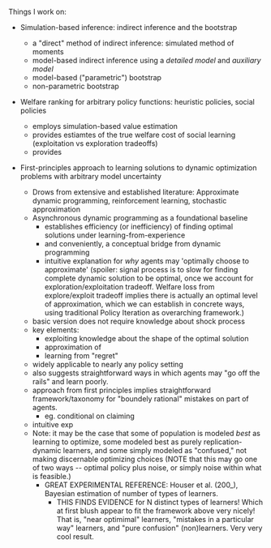 Things I work on:


* Simulation-based inference: indirect inference and the bootstrap
    * a "direct" method of indirect inference: simulated method of moments
    * model-based indirect inference using a *detailed model* and *auxiliary model*
    * model-based ("parametric") bootstrap
    * non-parametric bootstrap

* Welfare ranking for arbitrary policy functions: heuristic policies, social policies
    * employs simulation-based value estimation
    * provides estiamtes of the true welfare cost of social learning (exploitation vs exploration tradeoffs)
    * provides

* First-principles approach to learning solutions to dynamic optimization problems with arbitrary model uncertainty

    * Drows from extensive and established literature: Approximate dynamic programming, reinforcement learning, stochastic approximation
    * Asynchronous dynamic programming as a foundational baseline
        * establishes efficiency (or inefficiency) of finding optimal solutions under learning-from-experience
        * and conveniently, a conceptual bridge from dynamic programming
        * intuitive explanation for *why* agents may 'optimally choose to approximate' (spoiler: signal process is to slow for finding complete dynamic solution to be optimal, once we account for exploration/exploitation tradeoff. Welfare loss from explore/exploit tradeoff implies there is actually an optimal level of approximation, which we can establish in concrete ways, using traditional Policy Iteration as overarching framework.)
    * basic version does not require knowledge about shock process
    * key elements:
        * exploiting knowledge about the shape of the optimal solution
        * approximation of
        * learning from "regret"
    * widely applicable to nearly any policy setting
    * also suggests straightforward ways in which agents may "go off the rails" and learn poorly.
    * approach from first principles implies straightforward framework/taxonomy for "boundely rational" mistakes on part of agents.
        * eg. conditional on claiming
    * intuitive exp
    * Note: it may be the case that some of population is modeled *best* as learning to optimize, some modeled best as purely replication-dynamic learners, and some simply modeled as "confused," not making discernable optimizing choices (NOTE that this may go one of two ways -- optimal policy plus noise, or simply noise within what is feasible.)
        * GREAT EXPERIMENTAL REFERENCE: Houser et al. (200_), Bayesian estimation of number of types of learners.
            * THIS FINDS EVIDENCE for N distinct types of learners! Which at first blush appear to fit the framework above very nicely! That is, "near optimimal" learners, "mistakes in a particular way" learners, and "pure confusion" (non)learners. Very very cool result.
